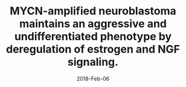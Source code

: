 ---
link: https://dx.doi.org/10.1073/pnas.1710901115
journal: Proceedings of the National Academy of Sciences of the United States of America
title: MYCN-amplified neuroblastoma maintains an aggressive and undifferentiated phenotype by deregulation of estrogen and NGF signaling.
date: 2018-Feb-06
authors: Dzieran, J, Rodriguez Garcia, A, Westermark, UK, Henley, AB, Eyre Sánchez, E, Träger, C, Johansson, HJ, Lehtiö, J, Arsenian-Henriksson, M
---